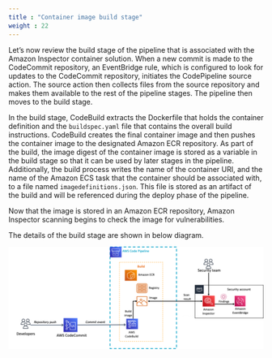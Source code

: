```yaml
---
title : "Container image build stage"
weight : 22
---
```


Let’s now review the build stage of the pipeline that is associated with the Amazon Inspector container solution. When a new commit is made to the CodeCommit repository, an EventBridge rule, which is configured to look for updates to the CodeCommit repository, initiates the CodePipeline source action. The source action then collects files from the source repository and makes them available to the rest of the pipeline stages. The pipeline then moves to the build stage.

In the build stage, CodeBuild extracts the Dockerfile that holds the container definition and the `buildspec.yaml` file that contains the overall build instructions. CodeBuild creates the final container image and then pushes the container image to the designated Amazon ECR repository. As part of the build, the image digest of the container image is stored as a variable in the build stage so that it can be used by later stages in the pipeline. Additionally, the build process writes the name of the container URI, and the name of the Amazon ECS task that the container should be associated with, to a file named `imagedefinitions.json`. This file is stored as an artifact of the build and will be referenced during the deploy phase of the pipeline.

Now that the image is stored in an Amazon ECR repository, Amazon Inspector scanning begins to check the image for vulnerabilities.

The details of the build stage are shown in below diagram.

![image-build-stage](/static/images/image-security/image-build-stage.png)


